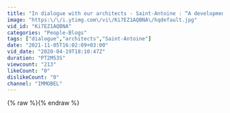```yaml
---
title: "In dialogue with our architects - Saint-Antoine : “A development in keeping with its period”"
image: "https:\/\/i.ytimg.com\/vi\/Ki7EZ1AQBNA\/hqdefault.jpg"
vid_id: "Ki7EZ1AQBNA"
categories: "People-Blogs"
tags: ["dialogue","architects","Saint-Antoine"]
date: "2021-11-05T16:02:09+03:00"
vid_date: "2020-04-19T18:10:47Z"
duration: "PT2M53S"
viewcount: "213"
likeCount: "0"
dislikeCount: "0"
channel: "IMMOBEL"
---
```

{% raw %}{% endraw %}
